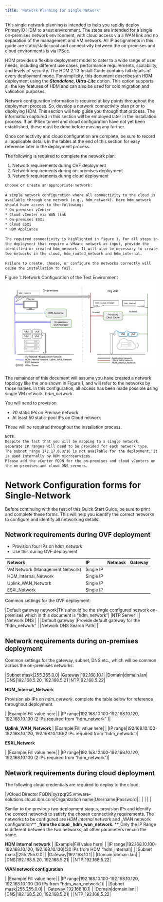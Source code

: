 ```yaml
---
title: 'Network Planning for Single Network'
---
```


This single network planning is intended to help you rapidly deploy PrimaryIO HDM to a test environment. The steps are intended for a single on-premises network environment, with cloud access via a WAN link and no separation of the management and VM network. All IP assignments in this guide are static/static-pool and connectivity between the on-premises and cloud environments is via IPSec. 

HDM provides a flexible deployment model to cater to a wide range of user needs, including different use cases, performance requirements, scalability, and levels of security. The HDM 2.1.3 Install Guide contains full details of every deployment mode. For simplicity, this document describes an HDM deployment using the **_Standalone, Ultra-Lite_** option. This option supports all the key features of HDM and can also be used for cold migration and validation purposes. 


Network configuration information is required at key points throughout the deployment process. So, develop a network connectivity plan prior to deploying HDM. This section will help guide you through that process. The information captured in this section will be employed later in the installation process. If an IPSec tunnel and cloud configuration have not yet been established, these must be done before moving any further. 

Once connectivity and cloud configuration are complete, be sure to record all applicable details in the tables at the end of this section for easy reference later in the deployment process. 

The following is required to complete the network plan: 


1. Network requirements during OVF deployment
1. Network requirements during on-premises deployment
1. Network requirements during cloud deployment

```
Choose or Create an appropriate network:

A simple network configuration where all connectivity to the cloud is available through one network (e.g., hdm_network). Here hdm_network should have access to the following:
* On-premises vCenter 
* Cloud vCenter via WAN link
* On-premises ESXi
* Cloud ESXi
* HDM Appliance

The required connectivity is highlighted in figure 1. For all steps in the deployment that require a VMware network as input, provide the identified or created hdm_network. It will also be necessary to create two networks in the cloud, hdm_routed_network and hdm_internal.

Failure to create, choose, or configure the networks correctly will cause the installation to fail.
```
Figure 1: Network Configuration of the Test Environment
![alt_text](images/image1-qsg.png "image_tooltip")


The remainder of this document will assume you have created a network topology like the one shown in Figure 1, and will refer to the networks by those names. In this configuration, all access has been made possible using single VM network, _hdm_network_.

You will need to provision 

*   20 static IPs on Premise network
*   At least 50 static-pool IPs on Cloud network

These will be required throughout the installation process.

```
NOTE: 
Despite the fact that you will be mapping to a single network, separate IP ranges will need to be provided for each network type.
The subnet range 172.17.0.0/16 is not available for the deployment; it is used internally by HDM microservices.
Please add the vCenter FQDN for the on-premises and cloud vCenters on the on-premises and cloud DNS servers.
```

# Network Configuration forms for Single-Network

Before continuing with the rest of this Quick Start Guide, be sure to print and complete these forms. This will help you identify the correct networks to configure and identify all networking details.

## Network requirements during OVF deployment

*   Provision four IPs on _hdm_network_
*   Use this during OVF deployment

|Network|IP|Netmask|Gateway|
|:-|:-|:-|:-|
|VM Network (Management Network)|Single IP| | |
|HDM_Internal_Network|Single IP| | |
|Uplink_WAN_Network|Single IP| | |
|ESXi_Network|Single IP| | |

Common settings for the OVF deployment:

|Default gateway network|This should be the single configured network on-premises which in this document is “hdm_network”|
|NTP Server                      |                                                                                                                                                                |
|Network DNS                   |                                                                                                                                                                |
|Default gateway               |Provide default gateway for the “hdm_network”                                                                                    |
|Network DNS Search Path|                                                                                                                                                                |

## Network requirements during on-premises deployment

Common settings for the gateway, subnet, DNS etc., which will be common across the on-premises networks.

|Subnet mask|255.255.0.0|
|Gateway|192.168.10.1|
|Domain|domain.lan|
|DNS|192.168.5.20, 192.168.5.21</em> 
|NTP|92.168.5.22|

**HDM_Internal_Network**

Provision six IPs on _hdm_network_. complete the table below for reference throughout deployment.

| |Example|Fill value here|
| |IP range|192.168.10.100-192.168.10.120, 192.168.10.130 (2 IPs required from “hdm_network” )|

**Uplink_WAN_Network**
| |Example|Fill value here|
| |IP range|192.168.10.100-192.168.10.120, 192.168.10.130(2 IPs required from “hdm_network”)|


**ESXi_Network**

| |Example|Fill value here|
| |IP range|192.168.10.100-192.168.10.120, 192.168.10.130 (2 IPs required from “hdm_network”)|

## Network requirements during cloud deployment

The following cloud credentials are required to deploy to the cloud.

|vCloud Director FQDN|xyzpqr25.vmware-solutions.cloud.ibm.com|Organization name|Username|Password|
| | | | |

Similar to the previous two deployment stages, provision IPs and identify the correct networks to satisfy the chosen connectivity requirements. The networks to be configured are _HDM Internal network_ and _WAN network configuration** **_from the cloud _hdm_wan_network**. **_Only the IP Range is different between the two networks; all other parameters remain the same.

**HDM Internal network** 
| |Example|Fill value here|
| |IP range|192.168.10.100-192.168.10.120, 192.168.10.130|(20 IPs from HDM “hdm_internal)|
| |Subnet mask||255.255.0.0|
| |Gateway|192.168.10.1|
| |Domain|domain.lan|
| |DNS|192.168.5.20, 192.168.5.21|
| |NTP|192.168.5.22|
      
**WAN network configuration**

| |Example|Fill value here|
| |IP range|192.168.10.100-192.168.10.120, 192.168.10.130 (30 IPs from “hdm_wan_network”)|
| |Subnet mask|255.255.0.0|
| |Gateway|192.168.10.1|
| |Domain|domain.lan|
| |DNS|192.168.5.20, 192.168.5.21|
| |NTP|192.168.5.22|
